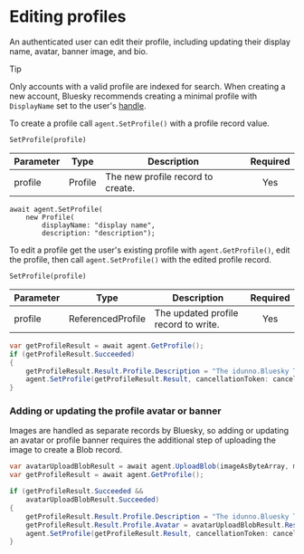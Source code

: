 # Editing profiles

An authenticated user can edit their profile, including updating their display name, avatar, banner image, and bio.

> [!TIP]
> Only accounts with a valid profile are indexed for search. When creating a new account, Bluesky recommends creating a minimal
> profile with `DisplayName` set to the user's [handle](../commonTerms.md#handles).

To create a profile call `agent.SetProfile()` with a profile record value.

`SetProfile(profile)`

| Parameter    | Type                | Description                                                             | Required   |
|--------------|---------------------|-------------------------------------------------------------------------|:----------:|
| profile      | Profile             | The new profile record to create.                                       | Yes        |

```
await agent.SetProfile(
    new Profile(
        displayName: "display name",
        description: "description");
```

To edit a profile get the user's existing profile with `agent.GetProfile()`, edit the profile,
then call `agent.SetProfile()` with the edited profile record.

`SetProfile(profile)`

| Parameter    | Type                | Description                                                             | Required   |
|--------------|---------------------|-------------------------------------------------------------------------|:----------:|
| profile      | ReferencedProfile   | The updated profile record to write.                                    | Yes        |

```c#
var getProfileResult = await agent.GetProfile();
if (getProfileResult.Succeeded)
{
    getProfileResult.Result.Profile.Description = "The idunno.Bluesky Test Bot";
    agent.SetProfile(getProfileResult.Result, cancellationToken: cancellationToken);
}
```

### Adding or updating the profile avatar or banner

Images are handled as separate records by Bluesky, so adding or updating an avatar or profile banner requires the additional step of uploading the image to create a Blob record.

```c#
var avatarUploadBlobResult = await agent.UploadBlob(imageAsByteArray, mimeType: "image/jpeg");
var getProfileResult = await agent.GetProfile();

if (getProfileResult.Succeeded &&
    avatarUploadBlobResult.Succeeded)
{
    getProfileResult.Result.Profile.Description = "The idunno.Bluesky Test Bot";
    getProfileResult.Result.Profile.Avatar = avatarUploadBlobResult.Result;
    agent.SetProfile(getProfileResult.Result, cancellationToken: cancellationToken);
}
```
